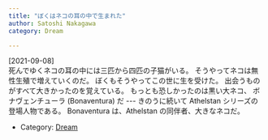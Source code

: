 ```yaml
---
title: "ぼくはネコの耳の中で生まれた"
author: Satoshi Nakagawa
category: Dream

---
```


[2021-09-08]  
 死んでゆくネコの耳の中には三匹から四匹の子猫がいる。
そうやってネコは無性生殖で増えていくのだ。
ぼくもそうやってこの世に生を受けた。
出会うものがすべて大きかったのを覚えている。
もっとも恐しかったのは黒い大ネコ、
ボナヴェンチューラ (Bonaventura) だ
--- きのうに続いて Athelstan シリーズの登場人物である。
Bonaventura は、Athelstan の同伴者、大きなネコだ。

- Category: [Dream](/categories.html#Dream)

